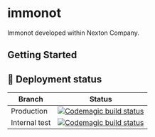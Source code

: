 # immonot

Immonot developed within Nexton Company.

## Getting Started

## 🚀 Deployment status
|Branch|Status|
|-|-|
|Production|[![Codemagic build status](https://api.codemagic.io/apps/61d7145bd70044d5cd98cb70/61dc29a5344ed8a802cf0e11/status_badge.svg)](https://codemagic.io/apps/61d7145bd70044d5cd98cb70/61dc29a5344ed8a802cf0e11/latest_build)|
|Internal test|[![Codemagic build status](https://api.codemagic.io/apps/61d7145bd70044d5cd98cb70/61d7145bd70044d5cd98cb6f/status_badge.svg)](https://codemagic.io/apps/61d7145bd70044d5cd98cb70/61d7145bd70044d5cd98cb6f/latest_build?color=b&label=hello&logo=null&logoColor=)|
